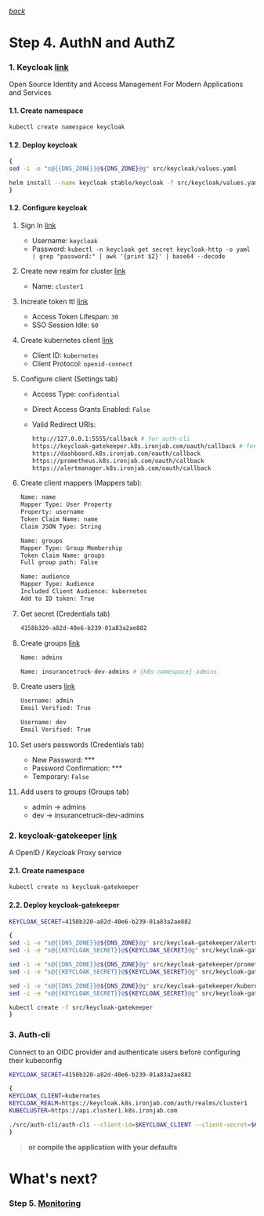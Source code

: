 ###### [back](http://54.152.51.78:10080/ironjab/it-k8s/src/master/docs/step3.md)

# Step 4. AuthN and AuthZ

### 1. Keycloak [link](https://www.keycloak.org)
Open Source Identity and Access Management For Modern Applications and Services

#### 1.1. Create namespace
```sh
kubectl create namespace keycloak
```

#### 1.2. Deploy keycloak
```sh
{
sed -i -e "s@{{DNS_ZONE}}@${DNS_ZONE}@g" src/keycloak/values.yaml

helm install --name keycloak stable/keycloak -f src/keycloak/values.yaml --namespace keycloak
}
```

#### 1.2. Configure keycloak

1. Sign In [link](https://keycloak.k8s.ironjab.com/auth)
    * Username: `keycloak`
    * Password: `kubectl -n keycloak get secret keycloak-http -o yaml | grep "password:" | awk '{print $2}' | base64 --decode`
2. Create new realm for cluster [link](https://keycloak.k8s.ironjab.com/auth/admin/master/console/#/create/realm)
    * Name: `cluster1`
3. Increate token ttl [link](https://keycloak.k8s.ironjab.com/auth/admin/master/console/#/realms/cluster1/token-settings)
    * Access Token Lifespan: `30`
    * SSO Session Idle: `60`
4. Create kubernetes client [link](https://keycloak.k8s.ironjab.com/auth/admin/master/console/#/create/client/cluster1)
    * Client ID: `kubernetes`
    * Client Protocol: `openid-connect`
5. Configure client (Settings tab)
    * Access Type: `confidential`
    * Direct Access Grants Enabled: `False`
    * Valid Redirect URIs: 

        ```sh
        http://127.0.0.1:5555/callback # for auth-cli
        https://keycloak-gatekeeper.k8s.ironjab.com/oauth/callback # for gatekeeper
        https://dashboard.k8s.ironjab.com/oauth/callback
        https://prometheus.k8s.ironjab.com/oauth/callback
        https://alertmanager.k8s.ironjab.com/oauth/callback
        ```
6. Create client mappers (Mappers tab):

    ```sh
    Name: name
    Mapper Type: User Property
    Property: username
    Token Claim Name: name
    Claim JSON Type: String
    ```

    ```sh
    Name: groups
    Mapper Type: Group Membership
    Token Claim Name: groups
    Full group path: False
    ``` 

    ```sh
    Name: audience
    Mapper Type: Audience
    Included Client Audience: kubernetes
    Add to ID token: True
    ```
7. Get secret (Credentials tab)

    ```sh
    4158b320-a82d-40e6-b239-01a83a2ae882
    ```
8. Create groups [link](https://keycloak.k8s.ironjab.com/auth/admin/master/console/#/create/group/cluster1/parent/realm)

    ```sh
    Name: admins
    ```

    ```sh
    Name: insurancetruck-dev-admins # {k8s-namespace}-admins
    ```   
9. Create users [link](https://keycloak.k8s.ironjab.com/auth/admin/master/console/#/create/user/cluster1)

    ```sh
    Username: admin
    Email Verified: True
    ```

    ```sh
    Username: dev
    Email Verified: True
    ```
10. Set users passwords (Credentials tab)
    * New Password: ***
    * Password Confirmation: ***
    * Temporary: `False`
11. Add users to groups (Groups tab)
    * admin  -> admins
    * dev    -> insurancetruck-dev-admins 


### 2. keycloak-gatekeeper [link](https://github.com/keycloak/keycloak-gatekeeper)
A OpenID / Keycloak Proxy service

#### 2.1. Create namespace
```sh
kubectl create ns keycloak-gatekeeper
```

#### 2.2. Deploy keycloak-gatekeeper
```sh
KEYCLOAK_SECRET=4158b320-a82d-40e6-b239-01a83a2ae882

{
sed -i -e "s@{{DNS_ZONE}}@${DNS_ZONE}@g" src/keycloak-gatekeeper/alertmanager.yaml
sed -i -e "s@{{KEYCLOAK_SECRET}}@${KEYCLOAK_SECRET}@g" src/keycloak-gatekeeper/alertmanager.yaml

sed -i -e "s@{{DNS_ZONE}}@${DNS_ZONE}@g" src/keycloak-gatekeeper/prometheus.yaml
sed -i -e "s@{{KEYCLOAK_SECRET}}@${KEYCLOAK_SECRET}@g" src/keycloak-gatekeeper/prometheus.yaml

sed -i -e "s@{{DNS_ZONE}}@${DNS_ZONE}@g" src/keycloak-gatekeeper/kubernetes-dashboard.yaml
sed -i -e "s@{{KEYCLOAK_SECRET}}@${KEYCLOAK_SECRET}@g" src/keycloak-gatekeeper/kubernetes-dashboard.yaml

kubectl create -f src/keycloak-gatekeeper
}
```

### 3. Auth-cli
Connect to an OIDC provider and authenticate users before configuring their kubeconfig

```sh
KEYCLOAK_SECRET=4158b320-a82d-40e6-b239-01a83a2ae882

{
KEYCLOAK_CLIENT=kubernetes
KEYCLOAK_REALM=https://keycloak.k8s.ironjab.com/auth/realms/cluster1
KUBECLUSTER=https://api.cluster1.k8s.ironjab.com

./src/auth-cli/auth-cli --client-id=$KEYCLOAK_CLIENT --client-secret=$KEYCLOAK_SECRET --issuer=$KEYCLOAK_REALM --kubecluster=$KUBECLUSTER
}
```
> **or compile the application with your defaults**


<!-- ### 4. Add Auth0 user admin rights
```sh
{
AUTH0_USER_USERNAME=dimag # auth0 created user at step 1.7 username

sed -i -e "s@{{DNS_ZONE}}@${DNS_ZONE}@g" src/admin-user/clusterrolebinding.yaml
sed -i -e "s@{{AUTH0_USER_USERNAME}}@${AUTH0_USER_USERNAME}@g" src/admin-user/clusterrolebinding.yaml
kubectl apply -f src/admin-user/clusterrolebinding.yaml
}
``` -->

# What's next?

### Step 5. [Monitoring](http://54.152.51.78:10080/ironjab/it-k8s/src/master/docs/step5.md)